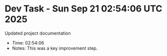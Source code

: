 # Dev Task - Sun Sep 21 02:54:06 UTC 2025
Updated project documentation
- Time: 02:54:06
- Notes: This was a key improvement step.
